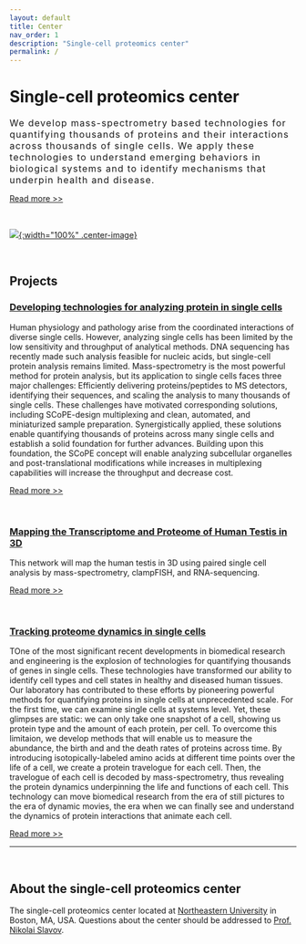 ```yaml
---
layout: default
title: Center
nav_order: 1
description: "Single-cell proteomics center"
permalink: /
---
```



# Single-cell proteomics center

<div style="font-size:16px; font-weight: 400; letter-spacing: 1.3px;">
We develop mass-spectrometry based technologies for quantifying thousands of proteins and their interactions across thousands of single cells. We apply these technologies to understand emerging behaviors in biological systems and to identify mechanisms that underpin health and disease.
</div>

[Read more >>](https://science.sciencemag.org/content/367/6477/512)

&nbsp;

 [![]({{site.baseurl}}/single-cell-proteomics/T-lymphocytes-and-cancer-cell.jpg){:width="100%" .center-image}]({{site.baseurl}}/single-cell-proteomics/T-lymphocytes-and-cancer-cell-large.jpg)


&nbsp;

## Projects

### [Developing technologies for analyzing protein in single cells](http://slavovlab.net/research.htm#SCoPE-MS)
Human physiology and pathology arise from the coordinated interactions of diverse single cells. However, analyzing single cells has been limited by the low sensitivity and throughput of analytical methods. DNA sequencing has recently made such analysis feasible for nucleic acids, but single-cell protein analysis remains limited. Mass-spectrometry is the most powerful method for protein analysis, but its application to single cells faces three major challenges: Efficiently delivering proteins/peptides to MS detectors, identifying their sequences, and scaling the analysis to many thousands of single cells. These challenges have motivated corresponding solutions, including SCoPE-design multiplexing and clean, automated, and miniaturized sample preparation. Synergistically applied, these solutions enable quantifying thousands of proteins across many single cells and establish a solid foundation for further advances. Building upon this foundation, the SCoPE concept will enable analyzing subcellular organelles and post-translational modifications while increases in multiplexing capabilities will increase the throughput and decrease cost.

[Read more >>](https://arxiv.org/abs/2004.02069)

&nbsp;


### [Mapping the Transcriptome and Proteome of Human Testis in 3D](https://chanzuckerberg.com/science/programs-resources/humancellatlas/seednetworks/mapping-the-transcriptome-and-proteome-of-human-testis-in-3d/)
This network will map the human testis in 3D using paired single cell analysis by mass-spectrometry, clampFISH, and RNA-sequencing.

[Read more >>](https://chanzuckerberg.com/science/programs-resources/humancellatlas/seednetworks/mapping-the-transcriptome-and-proteome-of-human-testis-in-3d/)



&nbsp;


### [Tracking proteome dynamics in single cells](http://slavovlab.net/research.htm#SCoPE-Dyn)
TOne of the most significant recent developments in biomedical research and engineering is the explosion of technologies for quantifying thousands of genes in single cells. These technologies have transformed our ability to identify cell types and cell states in healthy and diseased human tissues. Our laboratory has contributed to these efforts by pioneering powerful methods for quantifying proteins in single cells at unprecedented scale. For the first time, we can examine single cells at systems level. Yet, these glimpses are static: we can only take one snapshot of a cell, showing us protein type and the amount of each protein, per cell. To overcome this limitaion, we develop methods that will enable us to measure the abundance, the birth and and the death rates of proteins across time. By introducing isotopically-labeled amino acids at different time points over the life of a cell, we create a protein travelogue for each cell. Then, the travelogue of each cell is decoded by mass-spectrometry, thus revealing the protein dynamics underpinning the life and functions of each cell. This technology can move biomedical research from the era of still pictures to the era of dynamic movies, the era when we can finally see and understand the dynamics of protein interactions that animate each cell.

[Read more >>](http://slavovlab.net/research.htm#SCoPE-Dyn)




------------

&nbsp;


## About the single-cell proteomics center

The single-cell proteomics center located at [Northeastern University](https://www.northeastern.edu/) in Boston, MA, USA. Questions about the center should be addressed to [Prof. Nikolai Slavov](https://coe.northeastern.edu/people/slavov-nikolai/).
